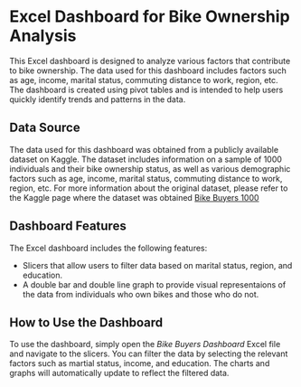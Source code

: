 # Excel Dashboard for Bike Ownership Analysis

This Excel dashboard is designed to analyze various factors that contribute to bike ownership. The data used for this dashboard includes factors such as age, income, marital status, commuting distance to work, region, etc. The dashboard is created using pivot tables and is intended to help users quickly identify trends and patterns in the data.

## Data Source

The data used for this dashboard was obtained from a publicly available dataset on Kaggle. The dataset includes information on a sample of 1000 individuals and their bike ownership status, as well as various demographic factors such as age, income, marital status, commuting distance to work, region, etc. For more information about the original dataset, please refer to the Kaggle page where the dataset was obtained [Bike Buyers 1000](https://www.kaggle.com/datasets/heeraldedhia/bike-buyers)


## Dashboard Features

The Excel dashboard includes the following features:

- Slicers that allow users to filter data based on marital status, region, and education.
- A double bar and double line graph to provide visual representaions of the data from individuals who own bikes and those who do not.

## How to Use the Dashboard

To use the dashboard, simply open the *Bike Buyers Dashboard* Excel file and navigate to the slicers. You can filter the data by selecting the relevant factors such as martial status, income, and education. The charts and graphs will automatically update to reflect the filtered data.
